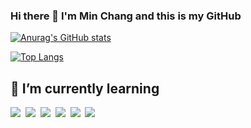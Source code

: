 ### Hi there 👋 I'm Min Chang and this is my GitHub

[![Anurag's GitHub stats](https://github-readme-stats.vercel.app/api?username=usarneme&show_icons=true&theme=nord)](https://github.com/M-H-Chang/)

[![Top Langs](https://github-readme-stats.vercel.app/api/top-langs/?username=usarneme&layout=compact&theme=nord)](https://github.com/M-H-Chang/)

## 🌱 I’m currently learning
<p>
<img src="https://img.shields.io/badge/html5%20-%23e34f26.svg?&style=for-the-badge&logo=html5&logoColor=white" />&nbsp;&nbsp;<img src="https://img.shields.io/badge/CSS3-1572B6?&style=for-the-badge&logo=css3&logoColor=white" />&nbsp;&nbsp;<img src="https://img.shields.io/badge/JavaScript-F7DF1E?style=for-the-badge&logo=javascript&logoColor=black" />&nbsp;&nbsp;<img src="https://img.shields.io/badge/React-20232A?style=for-the-badge&logo=react&logoColor=61DAFB" />&nbsp;&nbsp;<img src="https://img.shields.io/badge/Bootstrap-563D7C?style=for-the-badge&logo=bootstrap&logoColor=white">&nbsp;&nbsp;<img src="https://img.shields.io/badge/jest%20-%23c21325.svg?&style=for-the-badge&logo=jest&logoColor=white" />&nbsp;&nbsp;
<!-- <img src="https://img.shields.io/badge/go%20-%2300add8.svg?&style=for-the-badge&logo=go&logoColor=white" />&nbsp;&nbsp; -->
<!-- <img src="https://img.shields.io/badge/crystal%20-%23000000.svg?&style=for-the-badge&logo=crystal&logoColor=white" />&nbsp;&nbsp; -->
</p>
<!--
**M-H-Chang/M-H-Chang** is a ✨ _special_ ✨ repository because its `README.md` (this file) appears on your GitHub profile.
Here are some ideas to get you started:
- 🔭 I’m currently working on ...
- 🌱 I’m currently learning ...
- 👯 I’m looking to collaborate on ...
- 🤔 I’m looking for help with ...
- 💬 Ask me about ...
- 📫 How to reach me: ...
- 😄 Pronouns: ...
- ⚡ Fun fact: ...
-->